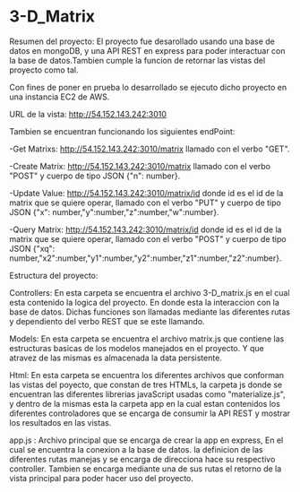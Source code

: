# 3-D_Matrix

Resumen del proyecto: El proyecto fue desarollado usando una base de datos en mongoDB, y una API REST en express para poder interactuar con la base de datos.Tambien cumple la funcion de retornar las vistas del proyecto como tal.

Con fines de poner en prueba lo desarrollado se ejecuto dicho proyecto en una instancia EC2 de AWS.

URL de la vista: http://54.152.143.242:3010  

Tambien se encuentran funcionando los siguientes endPoint:

-Get Matrixs: http://54.152.143.242:3010/matrix llamado con el verbo "GET".

-Create Matrix: http://54.152.143.242:3010/matrix llamado con el verbo "POST" y cuerpo de tipo JSON {"n": number}.

-Update Value: http://54.152.143.242:3010/matrix/id donde id es el id de la matrix que se quiere operar, llamado con el verbo "PUT" y cuerpo de tipo JSON {"x": number,"y":number,"z":number,"w":number}.

-Query Matrix: http://54.152.143.242:3010/matrix/id donde id es el id de la matrix que se quiere operar, llamado con el verbo "POST" y cuerpo de tipo JSON {"xq": number,"x2":number,"y1":number,"y2":number,"z1":number,"z2":number}.

Estructura del proyecto:

Controllers: En esta carpeta se encuentra el archivo 3-D_matrix.js en el cual esta contenido la logica del proyecto. En donde esta la interaccion con la base de datos. Dichas funciones son llamadas mediante las diferentes rutas y dependiento del verbo REST que se este llamando.

Models: En esta carpeta se encuentra el archivo matrix.js que contiene las estructuras basicas de los modelos manejados en el proyecto. Y que atravez de las mismas es almacenada la data persistente.

Html: En esta carpeta se encuentra los diferentes archivos que conforman las vistas del poyecto, que constan de tres HTMLs, la carpeta js donde se encuentran las diferentes librerias javaScript usadas como "materialize.js", y dentro de la mismas esta la carpeta app en la cual estan contenidos los diferentes controladores que se encarga de consumir la API REST y mostrar los resultados en las vistas. 

app.js : Archivo principal que se encarga de crear la app en express, En el cual se encuentra la conexion a la base de datos. la definicion de las diferentes rutas manejas y se encarga de direcciona hace su respectivo controller. Tambien se encarga mediante una de sus rutas el retorno de la vista principal para poder hacer uso del proyecto.


